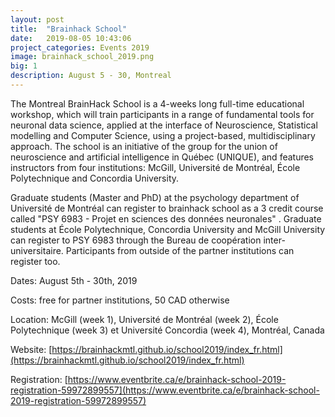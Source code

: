 ```yaml
---
layout: post
title:  "Brainhack School"
date:   2019-08-05 10:43:06
project_categories: Events 2019
image: brainhack_school_2019.png
big: 1
description: August 5 - 30, Montreal
---
```

The Montreal BrainHack School is a 4-weeks long full-time educational workshop, which will train participants in a range of fundamental tools for neuronal data science, applied at the interface of Neuroscience, Statistical modelling and Computer Science, using a project-based, multidisciplinary approach. The school is an initiative of the group for the union of neuroscience and artificial intelligence in Québec (UNIQUE), and features instructors from four institutions: McGill, Université de Montréal, École Polytechnique and Concordia University.

Graduate students (Master and PhD) at the psychology department of Université de Montréal can register to brainhack school as a 3 credit course called "PSY 6983 - Projet en sciences des données neuronales" . Graduate students at École Polytechnique, Concordia University and McGill University can register to PSY 6983 through the Bureau de coopération inter-universitaire. Participants from outside of the partner institutions can register too.

Dates: August 5th - 30th, 2019

Costs: free for partner institutions, 50 CAD otherwise

Location: McGill (week 1), Université de Montréal (week 2), École Polytechnique (week 3) et Université Concordia (week 4), Montréal, Canada

Website: [https://brainhackmtl.github.io/school2019/index_fr.html](https://brainhackmtl.github.io/school2019/index_fr.html)

Registration: [https://www.eventbrite.ca/e/brainhack-school-2019-registration-59972899557](https://www.eventbrite.ca/e/brainhack-school-2019-registration-59972899557)


